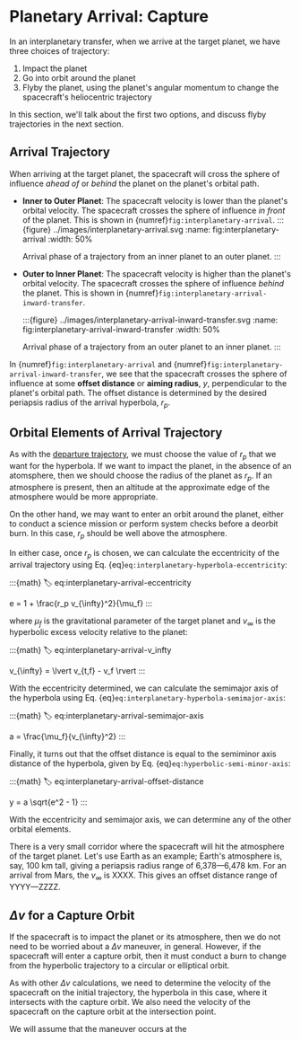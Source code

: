 # Planetary Arrival: Capture

In an interplanetary transfer, when we arrive at the target planet, we have three choices of trajectory:

1. Impact the planet
2. Go into orbit around the planet
3. Flyby the planet, using the planet's angular momentum to change the spacecraft's heliocentric trajectory

In this section, we'll talk about the first two options, and discuss flyby trajectories in the next section.

## Arrival Trajectory

When arriving at the target planet, the spacecraft will cross the sphere of influence *ahead of* or *behind* the planet on the planet's orbital path.

- **Inner to Outer Planet**: The spacecraft velocity is lower than the planet's orbital velocity. The spacecraft crosses the sphere of influence *in front* of the planet. This is shown in {numref}`fig:interplanetary-arrival`.
  :::{figure} ../images/interplanetary-arrival.svg
  :name: fig:interplanetary-arrival
  :width: 50%

  Arrival phase of a trajectory from an inner planet to an outer planet.
  :::

- **Outer to Inner Planet**: The spacecraft velocity is higher than the planet's orbital velocity. The spacecraft crosses the sphere of influence *behind* the planet. This is shown in {numref}`fig:interplanetary-arrival-inward-transfer`.

  :::{figure} ../images/interplanetary-arrival-inward-transfer.svg
  :name: fig:interplanetary-arrival-inward-transfer
  :width: 50%

  Arrival phase of a trajectory from an outer planet to an inner planet.
  :::

In {numref}`fig:interplanetary-arrival` and {numref}`fig:interplanetary-arrival-inward-transfer`, we see that the spacecraft crosses the sphere of influence at some **offset distance** or **aiming radius**, $y$, perpendicular to the planet's orbital path. The offset distance is determined by the desired periapsis radius of the arrival hyperbola, $r_p$.

## Orbital Elements of Arrival Trajectory

As with the [departure trajectory](./planetary-departure-trajectory.md), we must choose the value of $r_p$ that we want for the hyperbola. If we want to impact the planet, in the absence of an atomsphere, then we should choose the radius of the planet as $r_p$. If an atmosphere is present, then an altitude at the approximate edge of the atmosphere would be more appropriate.

On the other hand, we may want to enter an orbit around the planet, either to conduct a science mission or perform system checks before a deorbit burn. In this case, $r_p$ should be well above the atmosphere.

In either case, once $r_p$ is chosen, we can calculate the eccentricity of the arrival trajectory using Eq. {eq}`eq:interplanetary-hyperbola-eccentricity`:

:::{math}
:label: eq:interplanetary-arrival-eccentricity

e = 1 + \frac{r_p v_{\infty}^2}{\mu_f}
:::

where $\mu_f$ is the gravitational parameter of the target planet and $v_{\infty}$ is the hyperbolic excess velocity relative to the planet:

:::{math}
:label: eq:interplanetary-arrival-v_infty

v_{\infty} = \lvert v_{t,f} - v_f \rvert
:::

With the eccentricity determined, we can calculate the semimajor axis of the hyperbola using Eq. {eq}`eq:interplanetary-hyperbola-semimajor-axis`:

:::{math}
:label: eq:interplanetary-arrival-semimajor-axis

a = \frac{\mu_f}{v_{\infty}^2}
:::

Finally, it turns out that the offset distance is equal to the semiminor axis distance of the hyperbola, given by Eq. {eq}`eq:hyperbolic-semi-minor-axis`:

:::{math}
:label: eq:interplanetary-arrival-offset-distance

y = a \sqrt{e^2 - 1}
:::

With the eccentricity and semimajor axis, we can determine any of the other orbital elements.

There is a very small corridor where the spacecraft will hit the atmosphere of the target planet. Let's use Earth as an example; Earth's atmosphere is, say, 100 km tall, giving a periapsis radius range of 6,378—6,478 km. For an arrival from Mars, the $v_{\infty}$ is XXXX. This gives an offset distance range of YYYY—ZZZZ.

## $\Delta v$ for a Capture Orbit

If the spacecraft is to impact the planet or its atmosphere, then we do not need to be worried about a $\Delta v$ maneuver, in general. However, if the spacecraft will enter a capture orbit, then it must conduct a burn to change from the hyperbolic trajectory to a circular or elliptical orbit.

As with other $\Delta v$ calculations, we need to determine the velocity of the spacecraft on the initial trajectory, the hyperbola in this case, where it intersects with the capture orbit. We also need the velocity of the spacecraft on the capture orbit at the intersection point.

We will assume that the maneuver occurs at the 
